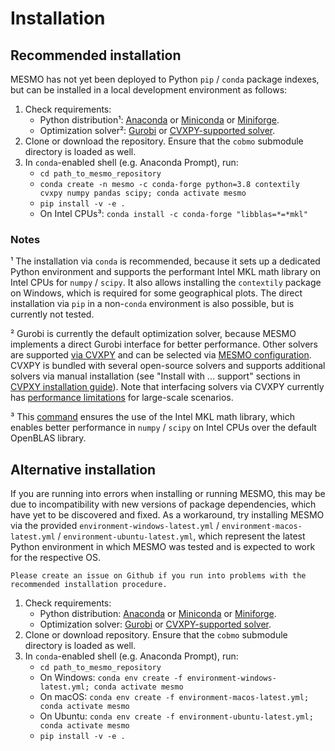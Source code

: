 # Installation

## Recommended installation

MESMO has not yet been deployed to Python `pip` / `conda` package indexes, but can be installed in a local development environment as follows:

1. Check requirements:
   - Python distribution¹: [Anaconda](https://www.anaconda.com/distribution/) or [Miniconda](https://docs.conda.io/en/latest/miniconda.html) or [Miniforge](https://github.com/conda-forge/miniforge).
   - Optimization solver²: [Gurobi](http://www.gurobi.com/) or [CVXPY-supported solver](https://www.cvxpy.org/tutorial/advanced/index.html#choosing-a-solver).
2. Clone or download the repository. Ensure that the `cobmo` submodule directory is loaded as well.
3. In `conda`-enabled shell (e.g. Anaconda Prompt), run:
   - `cd path_to_mesmo_repository`
   - `conda create -n mesmo -c conda-forge python=3.8 contextily cvxpy numpy pandas scipy; conda activate mesmo`
   - `pip install -v -e .`
   - On Intel CPUs³: `conda install -c conda-forge "libblas=*=*mkl"`

### Notes

¹ The installation via `conda` is recommended, because it sets up a dedicated Python environment and supports the performant Intel MKL math library on Intel CPUs for `numpy` / `scipy`. It also allows installing the `contextily` package on Windows, which is required for some geographical plots. The direct installation via `pip` in a non-`conda` environment is also possible, but is currently not tested.

² Gurobi is currently the default optimization solver, because MESMO implements a direct Gurobi interface for better performance. Other solvers are supported [via CVXPY](https://www.cvxpy.org/tutorial/advanced/index.html#choosing-a-solver) and can be selected via [MESMO configuration](configuration.md). CVXPY is bundled with several open-source solvers and supports additional solvers via manual installation (see "Install with ... support" sections in [CVPXY installation guide](https://www.cvxpy.org/install/index.html)). Note that interfacing solvers via CVXPY currently has [performance limitations](https://github.com/cvxpy/cvxpy/issues/704) for large-scale scenarios.

³ This [command](https://conda-forge.org/docs/maintainer/knowledge_base.html#switching-blas-implementation) ensures the use of the Intel MKL math library, which enables better performance in `numpy` / `scipy` on Intel CPUs over the default OpenBLAS library.

## Alternative installation

If you are running into errors when installing or running MESMO, this may be due to incompatibility with new versions of package dependencies, which have yet to be discovered and fixed. As a workaround, try installing MESMO via the provided `environment-windows-latest.yml` / `environment-macos-latest.yml` / `environment-ubuntu-latest.yml`, which represent the latest Python environment in which MESMO was tested and is expected to work for the respective OS.

```{important}
Please create an issue on Github if you run into problems with the recommended installation procedure.
```

1. Check requirements:
   - Python distribution: [Anaconda](https://www.anaconda.com/distribution/) or [Miniconda](https://docs.conda.io/en/latest/miniconda.html) or [Miniforge](https://github.com/conda-forge/miniforge).
   - Optimization solver: [Gurobi](http://www.gurobi.com/) or [CVXPY-supported solver](https://www.cvxpy.org/tutorial/advanced/index.html#choosing-a-solver).
2. Clone or download repository. Ensure that the `cobmo` submodule directory is loaded as well.
4. In `conda`-enabled shell (e.g. Anaconda Prompt), run:
   - `cd path_to_mesmo_repository`
   - On Windows: `conda env create -f environment-windows-latest.yml; conda activate mesmo`
   - On macOS: `conda env create -f environment-macos-latest.yml; conda activate mesmo`
   - On Ubuntu: `conda env create -f environment-ubuntu-latest.yml; conda activate mesmo`
   - `pip install -v -e .`
